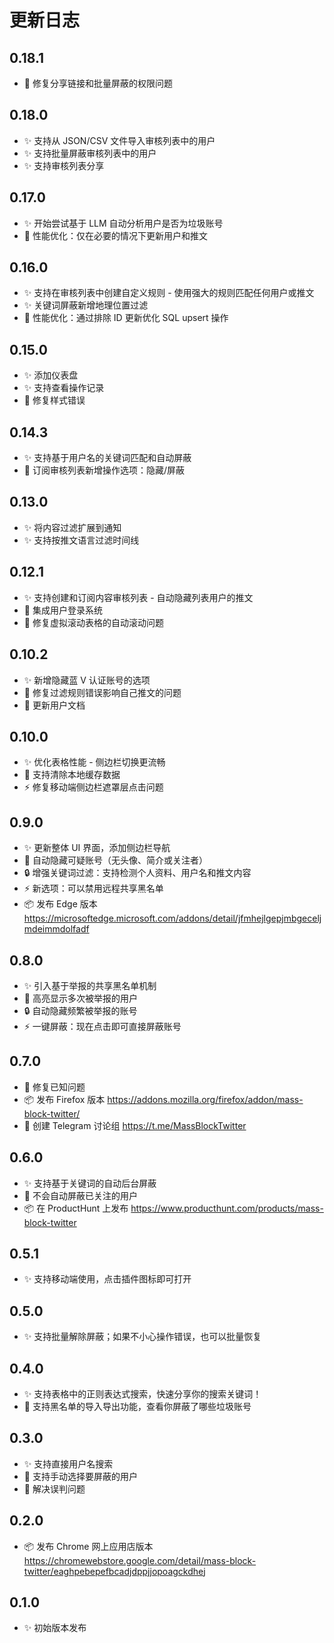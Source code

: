 # 更新日志

## 0.18.1

- 🐛 修复分享链接和批量屏蔽的权限问题

## 0.18.0

- ✨ 支持从 JSON/CSV 文件导入审核列表中的用户
- ✨ 支持批量屏蔽审核列表中的用户
- ✨ 支持审核列表分享

## 0.17.0

- ✨ 开始尝试基于 LLM 自动分析用户是否为垃圾账号
- 🚀 性能优化：仅在必要的情况下更新用户和推文

## 0.16.0

- ✨ 支持在审核列表中创建自定义规则 - 使用强大的规则匹配任何用户或推文
- ✨ 关键词屏蔽新增地理位置过滤
- 🚀 性能优化：通过排除 ID 更新优化 SQL upsert 操作

## 0.15.0

- ✨ 添加仪表盘
- ✨ 支持查看操作记录
- 🐛 修复样式错误

## 0.14.3

- ✨ 支持基于用户名的关键词匹配和自动屏蔽
- 🎯 订阅审核列表新增操作选项：隐藏/屏蔽

## 0.13.0

- ✨ 将内容过滤扩展到通知
- ✨ 支持按推文语言过滤时间线

## 0.12.1

- ✨ 支持创建和订阅内容审核列表 - 自动隐藏列表用户的推文
- 🎯 集成用户登录系统
- 🐛 修复虚拟滚动表格的自动滚动问题

## 0.10.2

- ✨ 新增隐藏蓝 V 认证账号的选项
- 🐛 修复过滤规则错误影响自己推文的问题
- 📝 更新用户文档

## 0.10.0

- ✨ 优化表格性能 - 侧边栏切换更流畅
- 🎯 支持清除本地缓存数据
- ⚡️ 修复移动端侧边栏遮罩层点击问题

## 0.9.0

- ✨ 更新整体 UI 界面，添加侧边栏导航
- 🎯 自动隐藏可疑账号（无头像、简介或关注者）
- 🔒 增强关键词过滤：支持检测个人资料、用户名和推文内容
- ⚡️ 新选项：可以禁用远程共享黑名单
- 📦 发布 Edge 版本 <https://microsoftedge.microsoft.com/addons/detail/jfmhejlgepjmbgeceljmdeimmdolfadf>

## 0.8.0

- ✨ 引入基于举报的共享黑名单机制
- 🎯 高亮显示多次被举报的用户
- 🔒 自动隐藏频繁被举报的账号
- ⚡️ 一键屏蔽：现在点击即可直接屏蔽账号

## 0.7.0

- 🐛 修复已知问题
- 📦 发布 Firefox 版本 <https://addons.mozilla.org/firefox/addon/mass-block-twitter/>
- 💬 创建 Telegram 讨论组 <https://t.me/MassBlockTwitter>

## 0.6.0

- ✨ 支持基于关键词的自动后台屏蔽
- 🐛 不会自动屏蔽已关注的用户
- 📦 在 ProductHunt 上发布 <https://www.producthunt.com/products/mass-block-twitter>

## 0.5.1

- ✨ 支持移动端使用，点击插件图标即可打开

## 0.5.0

- ✨ 支持批量解除屏蔽；如果不小心操作错误，也可以批量恢复

## 0.4.0

- ✨ 支持表格中的正则表达式搜索，快速分享你的搜索关键词！
- 🎯 支持黑名单的导入导出功能，查看你屏蔽了哪些垃圾账号

## 0.3.0

- ✨ 支持直接用户名搜索
- 🎯 支持手动选择要屏蔽的用户
- 🔄 解决误判问题

## 0.2.0

- 📦 发布 Chrome 网上应用店版本 <https://chromewebstore.google.com/detail/mass-block-twitter/eaghpebepefbcadjdppjjopoagckdhej>

## 0.1.0

- ✨ 初始版本发布
